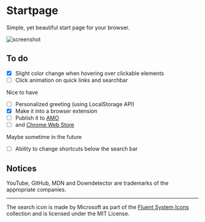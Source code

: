# Startpage
Simple, yet beautiful start page for your browser.  

![screenshot](https://cdn.discordapp.com/attachments/791628533339521031/966783717542592552/unknown.png)

## To do
- [x] Slight color change when hovering over clickable elements
- [ ] Click animation on quick links and searchbar

Nice to have
- [ ] Personalized greeting (using LocalStorage API)
- [x] Make it into a browser extension
- [ ] Publish it to [AMO](https://extensionworkshop.com/documentation/publish/submitting-an-add-on/)
- [ ] and [Chrome Web Store](https://developer.chrome.com/docs/webstore/publish/)

Maybe sometime in the future
- [ ] Ability to change shortcuts below the search bar

## Notices
YouTube, GitHub, MDN and Downdetector are trademarks of the appropriate companies.

---
The search icon is made by Microsoft as part of the [Fluent System Icons](https://github.com/microsoft/fluentui-system-icons) collection and is licensed under the MIT License.
